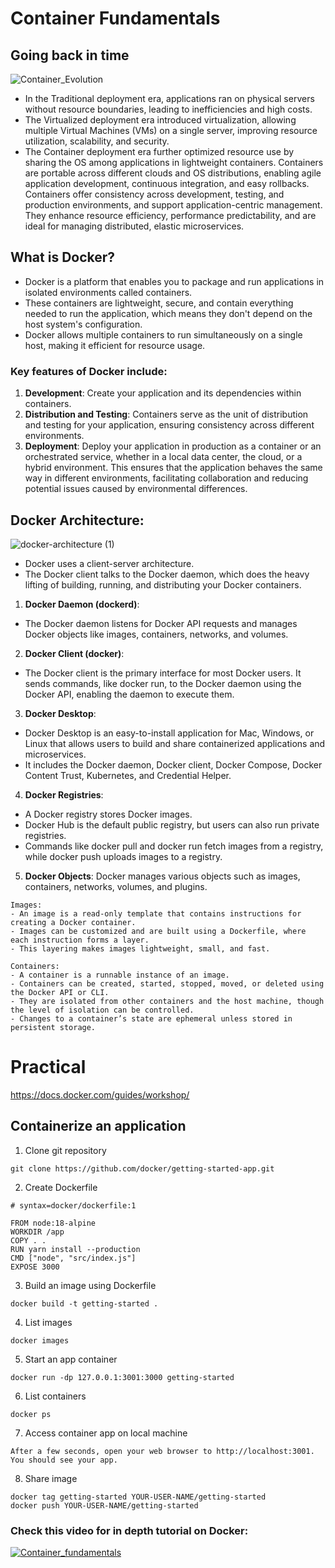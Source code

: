 <h1>Container Fundamentals</h1>


## Going back in time
![Container_Evolution](https://github.com/user-attachments/assets/0eb4d838-5647-4af3-8013-217efd023a4b)

- In the Traditional deployment era, applications ran on physical servers without resource boundaries, leading to inefficiencies and high costs. 
- The Virtualized deployment era introduced virtualization, allowing multiple Virtual Machines (VMs) on a single server, improving resource utilization, scalability, and security. 
- The Container deployment era further optimized resource use by sharing the OS among applications in lightweight containers.
  Containers are portable across different clouds and OS distributions, enabling agile application development, continuous integration, and easy rollbacks.
  Containers offer consistency across development, testing, and production environments, and support application-centric management.
  They enhance resource efficiency, performance predictability, and are ideal for managing distributed, elastic microservices.
  
## What is Docker?
- Docker is a platform that enables you to package and run applications in isolated environments called containers.
- These containers are lightweight, secure, and contain everything needed to run the application, which means they don't depend on the host system's configuration.
- Docker allows multiple containers to run simultaneously on a single host, making it efficient for resource usage.

### Key features of Docker include:
1. <b>Development</b>: Create your application and its dependencies within containers.
2. <b>Distribution and Testing</b>: Containers serve as the unit of distribution and testing for your application, ensuring consistency across different environments.
3. <b>Deployment</b>: Deploy your application in production as a container or an orchestrated service, whether in a local data center, the cloud, or a hybrid environment.
This ensures that the application behaves the same way in different environments, facilitating collaboration and reducing potential issues caused by environmental differences.


## Docker Architecture:
![docker-architecture (1)](https://github.com/user-attachments/assets/cd74eb73-d084-438f-8a1b-2b5d7e997c89)


- Docker uses a client-server architecture.
- The Docker client talks to the Docker daemon, which does the heavy lifting of building, running, and distributing your Docker containers.

1. <b>Docker Daemon (dockerd)</b>:
- The Docker daemon listens for Docker API requests and manages Docker objects like images, containers, networks, and volumes.

2. <b>Docker Client (docker)</b>:
- The Docker client is the primary interface for most Docker users. It sends commands, like docker run, to the Docker daemon using the Docker API, enabling the daemon to execute them.

3. <b>Docker Desktop</b>:
- Docker Desktop is an easy-to-install application for Mac, Windows, or Linux that allows users to build and share containerized applications and microservices.
- It includes the Docker daemon, Docker client, Docker Compose, Docker Content Trust, Kubernetes, and Credential Helper.

4. <b>Docker Registries</b>:
- A Docker registry stores Docker images.
- Docker Hub is the default public registry, but users can also run private registries.
- Commands like docker pull and docker run fetch images from a registry, while docker push uploads images to a registry.

5. <b>Docker Objects</b>:
Docker manages various objects such as images, containers, networks, volumes, and plugins.
```
Images:
- An image is a read-only template that contains instructions for creating a Docker container.
- Images can be customized and are built using a Dockerfile, where each instruction forms a layer.
- This layering makes images lightweight, small, and fast.

Containers:
- A container is a runnable instance of an image.
- Containers can be created, started, stopped, moved, or deleted using the Docker API or CLI.
- They are isolated from other containers and the host machine, though the level of isolation can be controlled.
- Changes to a container’s state are ephemeral unless stored in persistent storage.
```

# Practical
https://docs.docker.com/guides/workshop/

## Containerize an application
1. Clone git repository
```
git clone https://github.com/docker/getting-started-app.git
```

2. Create Dockerfile
```
# syntax=docker/dockerfile:1

FROM node:18-alpine
WORKDIR /app
COPY . .
RUN yarn install --production
CMD ["node", "src/index.js"]
EXPOSE 3000
```

3. Build an image using Dockerfile
```
docker build -t getting-started .
```

4. List images
```
docker images
```

5. Start an app container
```
docker run -dp 127.0.0.1:3001:3000 getting-started
```

6. List containers
```
docker ps
```

7. Access container app on local machine
```
After a few seconds, open your web browser to http://localhost:3001. You should see your app.
```

8. Share image
```
docker tag getting-started YOUR-USER-NAME/getting-started
docker push YOUR-USER-NAME/getting-started
```


### Check this video for in depth tutorial on Docker:
[![Container_fundamentals](https://github.com/user-attachments/assets/4a8e5030-16a7-4b9d-99c8-824cc81cde23)](https://www.youtube.com/watch?v=A7oDFlEvR98)
